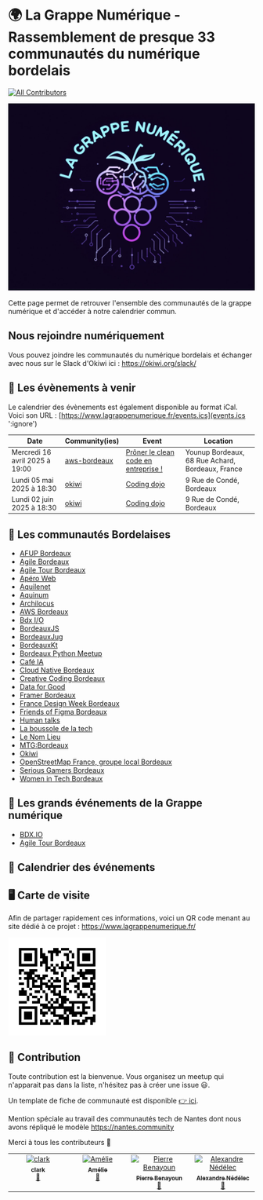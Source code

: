 # 🌍 La Grappe Numérique - Rassemblement de presque 33 communautés du numérique bordelais

[![All Contributors](https://img.shields.io/github/all-contributors/la-grappe-numerique/list-communities?color=ee8449&style=flat-square)](#contributors)

<div class="logo"><img src="docs/logo-commu.png"  width="600"/></div>

Cette page permet de retrouver l'ensemble des communautés de la grappe numérique et d'accéder à notre calendrier commun.

## Nous rejoindre numériquement

Vous pouvez joindre les communautés du numérique bordelais et échanger avec nous sur le Slack d'Okiwi ici : https://okiwi.org/slack/

## 📅 Les évènements à venir

Le calendrier des évènements est également disponible au format iCal.
Voici son URL : [https://www.lagrappenumerique.fr/events.ics](events.ics ':ignore')

<!-- ALL-EVENTS:START - Do not remove or modify this section -->
<!-- ALL-EVENTS-LIST:START -->
| Date | Community(ies) | Event | Location |
|------|------------|--------|-----------|
| Mercredi 16 avril 2025 à 19:00 | [aws-bordeaux](aws-bordeaux/) | [Prôner le clean code en entreprise !](https://www.meetup.com/bordeauxjs/events/306681942/?utm_medium=referral&utm_campaign=share-btn_savedevents_share_modal&utm_source=link) | Younup Bordeaux, 68 Rue Achard, Bordeaux, France |
| Lundi 05 mai 2025 à 18:30 | [okiwi](okiwi/) | [Coding dojo](https://www.meetup.com/software-craftsmanship-bdx/events/pkmrktyhchbhb/) | 9 Rue de Condé, Bordeaux |
| Lundi 02 juin 2025 à 18:30 | [okiwi](okiwi/) | [Coding dojo](https://www.meetup.com/software-craftsmanship-bdx/events/pkmrktyhcjbdb/) | 9 Rue de Condé, Bordeaux |
<!-- ALL-EVENTS-LIST:END -->
<!-- ALL-EVENTS:END - Do not remove or modify this section -->

## 🍷 Les communautés Bordelaises

- [AFUP Bordeaux](afup-bordeaux/)
- [Agile Bordeaux](agile-bordeaux/)
- [Agile Tour Bordeaux](agile-tour-bordeaux/)
- [Apéro Web](apero-web/)
- [Aquilenet](aquilenet/)
- [Aquinum](aquinum/)
- [Archilocus](archilocus/)
- [AWS Bordeaux](aws-bordeaux/)
- [Bdx I/O](bdx-io/)
- [BordeauxJS](bordeauxjs/)
- [BordeauxJug](bordeauxjug/)
- [BordeauxKt](bordeauxkt/)
- [Bordeaux Python Meetup](bordeaux-python-meetup/)
- [Café IA](cafe-ia/)
- [Cloud Native Bordeaux](cloud-native-bordeaux/)
- [Creative Coding Bordeaux](creative-coding-bordeaux/)
- [Data for Good](data-for-good/)
- [Framer Bordeaux](framer-bordeaux/)
- [France Design Week Bordeaux](france-design-week-bordeaux/)
- [Friends of Figma Bordeaux](friends-of-figma-bordeaux/)
- [Human talks](human-talks/)
- [La boussole de la tech](la-boussole-de-la-tech/)
- [Le Nom Lieu](le-nom-lieu/)
- [MTG:Bordeaux](mtg-bordeaux/)
- [Okiwi](okiwi/)
- [OpenStreetMap France, groupe local Bordeaux](openstreetmap-bordeaux/)
- [Serious Gamers Bordeaux](serious-gamers-bordeaux/)
- [Women in Tech Bordeaux](women-in-tech-bordeaux/)


## 📅 Les grands événements de la Grappe numérique

- [BDX.IO](https://bdxio.fr/)
- [Agile Tour Bordeaux](https://agiletourbordeaux.fr/)

## 📅 Calendrier des événements

<div id="calendar"></div>

## 🖥  Carte de visite

Afin de partager rapidement ces informations, voici un QR code menant au site dédié à ce projet : [https://www.lagrappenumerique.fr/ ](https://www.lagrappenumerique.fr/#/)

<img src="docs/qrcode.png" width="200" height="200" />

## 💫 Contribution

Toute contribution est la bienvenue. Vous organisez un meetup qui n'apparait pas dans la liste, n'hésitez pas à créer une issue 😃.

Un template de fiche de communauté est disponible [👉 ici](template/template.md).

Mention spéciale au travail des communautés tech de Nantes dont nous avons répliqué le modèle https://nantes.community

Merci à tous les contributeurs 🙏

<!-- ALL-CONTRIBUTORS-LIST:START - Do not remove or modify this section -->
<!-- prettier-ignore-start -->
<!-- markdownlint-disable -->
<table>
  <tbody>
    <tr>
      <td align="center" valign="top" width="14.28%"><a href="http://akiros.it"><img src="https://avatars.githubusercontent.com/u/1411277?v=4?s=100" width="100px;" alt="clark"/><br /><sub><b>clark</b></sub></a><br /><a href="#doc-clark42" title="Documentation">📖</a></td>
      <td align="center" valign="top" width="14.28%"><a href="https://github.com/abenoit"><img src="https://avatars.githubusercontent.com/u/4036546?v=4?s=100" width="100px;" alt="Amélie"/><br /><sub><b>Amélie</b></sub></a><br /><a href="#doc-abenoit" title="Documentation">📖</a></td>
      <td align="center" valign="top" width="14.28%"><a href="https://www.linkedin.com/in/pierrebenayoun1976/"><img src="https://avatars.githubusercontent.com/u/9553035?v=4?s=100" width="100px;" alt="Pierre Benayoun"/><br /><sub><b>Pierre Benayoun</b></sub></a><br /><a href="#doc-BenayounP" title="Documentation">📖</a></td>
      <td align="center" valign="top" width="14.28%"><a href="https://techwatching.dev"><img src="https://avatars.githubusercontent.com/u/15186176?v=4?s=100" width="100px;" alt="Alexandre Nédélec"/><br /><sub><b>Alexandre Nédélec</b></sub></a><br /><a href="#doc-TechWatching" title="Documentation">📖</a></td>
    </tr>
  </tbody>
</table>

<!-- markdownlint-restore -->
<!-- prettier-ignore-end -->

<!-- ALL-CONTRIBUTORS-LIST:END -->
